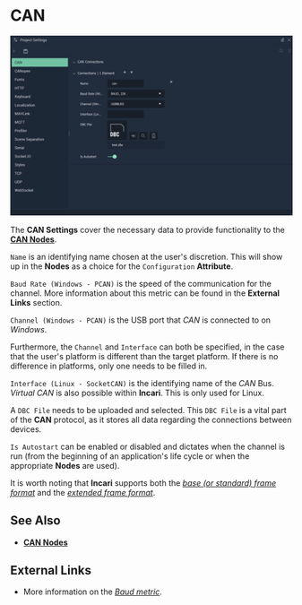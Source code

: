 # CAN


![The CAN Settings.](../../.gitbook/assets/projsettscan20241.png)

The **CAN Settings** cover the necessary data to provide functionality to the [**CAN Nodes**](../../toolbox/communication/can/README.md).

`Name` is an identifying name chosen at the user's discretion. This will show up in the **Nodes** as a choice for the `Configuration` **Attribute**.

`Baud Rate (Windows - PCAN)` is the speed of the communication for the channel. More information about this metric can be found in the **External Links** section.

`Channel (Windows - PCAN)` is the USB port that _CAN_ is connected to on _Windows_.

Furthermore, the `Channel` and `Interface` can both be specified, in the case that the user's platform is different than the target platform. If there is no difference in platforms, only one needs to be filled in.

`Interface (Linux - SocketCAN)` is the identifying name of the _CAN_ Bus. _Virtual CAN_ is also possible within **Incari**. This is only used for Linux.

A `DBC File` needs to be uploaded and selected. This `DBC File` is a vital part of the **CAN** protocol, as it stores all data regarding the connections between devices.

`Is Autostart` can be enabled or disabled and dictates when the channel is run (from the beginning of an application's life cycle or when the appropriate **Nodes** are used).

<!-- Please note that this version of **Incari** only supports the [*base (or standard) frame format*](https://en.wikipedia.org/wiki/CAN_bus#Base_frame_format). -->

It is worth noting that **Incari** supports both the [*base (or standard) frame format*](https://en.wikipedia.org/wiki/CAN_bus#Base_frame_format) and the [*extended frame format*](https://en.wikipedia.org/wiki/CAN_bus#Extended_frame_format).


## See Also

* [**CAN Nodes**](../toolbox/communication/can/)

## External Links

* More information on the [_Baud metric_](https://en.wikipedia.org/wiki/Baud).